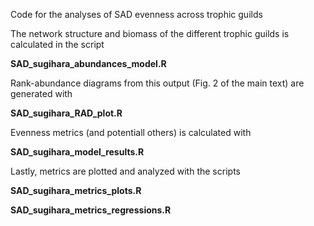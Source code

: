 
Code for the analyses of SAD evenness across trophic guilds

The network structure and biomass of the different trophic guilds is calculated in the script

**SAD_sugihara_abundances_model.R**

Rank-abundance diagrams from this output (Fig. 2 of the main text) are generated with

**SAD_sugihara_RAD_plot.R**

Evenness metrics (and potentiall others) is calculated with

**SAD_sugihara_model_results.R**

Lastly, metrics are plotted and analyzed with the scripts

**SAD_sugihara_metrics_plots.R**  

**SAD_sugihara_metrics_regressions.R**
